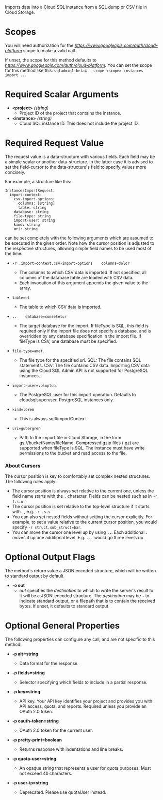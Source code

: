 Imports data into a Cloud SQL instance from a SQL dump or CSV file in Cloud Storage.
# Scopes

You will need authorization for the *https://www.googleapis.com/auth/cloud-platform* scope to make a valid call.

If unset, the scope for this method defaults to *https://www.googleapis.com/auth/cloud-platform*.
You can set the scope for this method like this: `sqladmin1-beta4 --scope <scope> instances import ...`
# Required Scalar Arguments
* **&lt;project&gt;** *(string)*
    - Project ID of the project that contains the instance.
* **&lt;instance&gt;** *(string)*
    - Cloud SQL instance ID. This does not include the project ID.
# Required Request Value

The request value is a data-structure with various fields. Each field may be a simple scalar or another data-structure.
In the latter case it is advised to set the field-cursor to the data-structure's field to specify values more concisely.

For example, a structure like this:
```
InstancesImportRequest:
  import-context:
    csv-import-options:
      columns: [string]
      table: string
    database: string
    file-type: string
    import-user: string
    kind: string
    uri: string

```

can be set completely with the following arguments which are assumed to be executed in the given order. Note how the cursor position is adjusted to the respective structures, allowing simple field names to be used most of the time.

* `-r .import-context.csv-import-options    columns=dolor`
    - The columns to which CSV data is imported. If not specified, all columns of the database table are loaded with CSV data.
    - Each invocation of this argument appends the given value to the array.
* `table=et`
    - The table to which CSV data is imported.

* `..    database=consetetur`
    - The target database for the import. If fileType is SQL, this field is required only if the import file does not specify a database, and is overridden by any database specification in the import file. If fileType is CSV, one database must be specified.
* `file-type=amet.`
    - The file type for the specified uri.
        SQL: The file contains SQL statements.
        CSV: The file contains CSV data.
        Importing CSV data using the Cloud SQL Admin API is not supported for PostgreSQL instances.
* `import-user=voluptua.`
    - The PostgreSQL user for this import operation. Defaults to cloudsqlsuperuser. PostgreSQL instances only.
* `kind=lorem`
    - This is always sql#importContext.
* `uri=gubergren`
    - Path to the import file in Cloud Storage, in the form gs://bucketName/fileName. Compressed gzip files (.gz) are supported when fileType is SQL. The instance must have write permissions to the bucket and read access to the file.



### About Cursors

The cursor position is key to comfortably set complex nested structures. The following rules apply:

* The cursor position is always set relative to the current one, unless the field name starts with the `.` character. Fields can be nested such as in `-r f.s.o` .
* The cursor position is set relative to the top-level structure if it starts with `.`, e.g. `-r .s.s`
* You can also set nested fields without setting the cursor explicitly. For example, to set a value relative to the current cursor position, you would specify `-r struct.sub_struct=bar`.
* You can move the cursor one level up by using `..`. Each additional `.` moves it up one additional level. E.g. `...` would go three levels up.


# Optional Output Flags

The method's return value a JSON encoded structure, which will be written to standard output by default.

* **-o out**
    - *out* specifies the *destination* to which to write the server's result to.
      It will be a JSON-encoded structure.
      The *destination* may be `-` to indicate standard output, or a filepath that is to contain the received bytes.
      If unset, it defaults to standard output.
# Optional General Properties

The following properties can configure any call, and are not specific to this method.

* **-p alt=string**
    - Data format for the response.

* **-p fields=string**
    - Selector specifying which fields to include in a partial response.

* **-p key=string**
    - API key. Your API key identifies your project and provides you with API access, quota, and reports. Required unless you provide an OAuth 2.0 token.

* **-p oauth-token=string**
    - OAuth 2.0 token for the current user.

* **-p pretty-print=boolean**
    - Returns response with indentations and line breaks.

* **-p quota-user=string**
    - An opaque string that represents a user for quota purposes. Must not exceed 40 characters.

* **-p user-ip=string**
    - Deprecated. Please use quotaUser instead.
